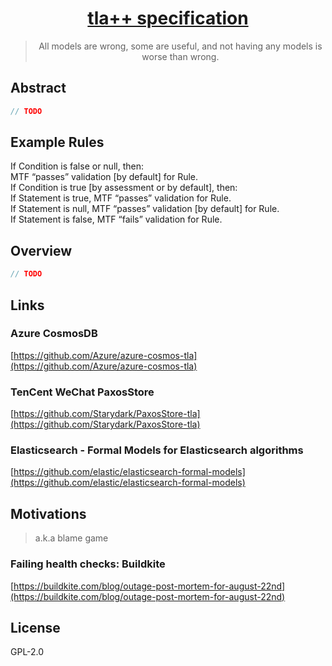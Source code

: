 <div align="center">

# [tla++ specification](#)

> All models are wrong, some are useful, and not having any models is worse than wrong.

</div>

## Abstract

```js
// TODO
```

## Example Rules 

If Condition is false or null, then: <br>
MTF “passes” validation [by default] for Rule. <br>
If Condition is true [by assessment or by default], then: <br>
If Statement is true, MTF “passes” validation for Rule. <br>
If Statement is null, MTF “passes” validation [by default] for Rule. <br>
If Statement is false, MTF “fails” validation for Rule. <br>


## Overview 

```js
// TODO
```

## Links

### Azure CosmosDB
[https://github.com/Azure/azure-cosmos-tla](https://github.com/Azure/azure-cosmos-tla)

### TenCent WeChat PaxosStore
[https://github.com/Starydark/PaxosStore-tla](https://github.com/Starydark/PaxosStore-tla)

### Elasticsearch - Formal Models for Elasticsearch algorithms

[https://github.com/elastic/elasticsearch-formal-models](https://github.com/elastic/elasticsearch-formal-models)


## Motivations

> a.k.a blame game

### Failing health checks: Buildkite
[https://buildkite.com/blog/outage-post-mortem-for-august-22nd](https://buildkite.com/blog/outage-post-mortem-for-august-22nd)


## License 

GPL-2.0
